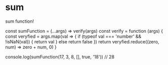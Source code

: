 # sum
sum function!

const sumFunction = (...args) => verify(args)
const verify = function (args) {
  const veryfied = args.map(val => {
    if (typeof val === 'number' && !isNaN(val)) {
      return val
    } else return false
  })
  return veryfied.reduce((zero, num) => zero + num, 0)
}

console.log(sumFunction(17, 3, 8, [], true, '18'))	// 28
